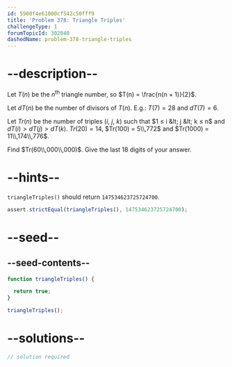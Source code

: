 ```yaml
---
id: 5900f4e61000cf542c50fff9
title: 'Problem 378: Triangle Triples'
challengeType: 1
forumTopicId: 302040
dashedName: problem-378-triangle-triples
---
```


# --description--

Let $T(n)$ be the $n^{\text{th}}$ triangle number, so $T(n) = \frac{n(n + 1)}{2}$.

Let $dT(n)$ be the number of divisors of $T(n)$. E.g.: $T(7) = 28$ and $dT(7) = 6$.

Let $Tr(n)$ be the number of triples ($i$, $j$, $k$) such that $1 ≤ i &lt; j &lt; k ≤ n$ and $dT(i) > dT(j) > dT(k)$. $Tr(20) = 14$, $Tr(100) = 5\\,772$ and $Tr(1000) = 11\\,174\\,776$.

Find $Tr(60\\,000\\,000)$. Give the last 18 digits of your answer.

# --hints--

`triangleTriples()` should return `147534623725724700`.

```js
assert.strictEqual(triangleTriples(), 147534623725724700);
```

# --seed--

## --seed-contents--

```js
function triangleTriples() {

  return true;
}

triangleTriples();
```

# --solutions--

```js
// solution required
```
